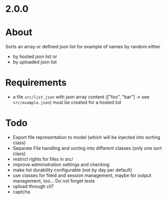 # 2.0.0

# About
Sorts an array or defined json list for example of names by random either
* by hosted json list or
* by uploaded json list

# Requirements
* a file `src/list.json` with json array content (["foo", "bar"] -> see `src/example.json`) must be created for a hosted list

# Todo
* Export file representation to model (which will be injected into sorting class)
* Separate File handling and sorting into different classes (only one sort class)
* restrict rights for files in src/
* improve administration settings and checking
* make list durability configurable (not by day per default)
* use classes for fileid and session management, maybe for output management, too... Do not forget tests
* upload through cli?
* captcha
